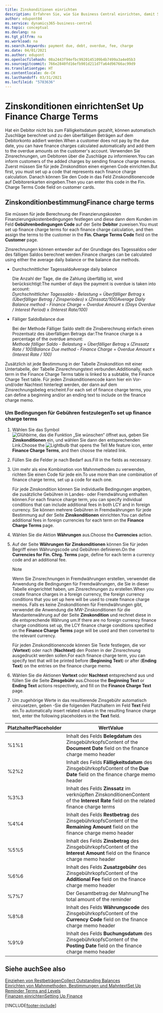 ```yaml
---
title: Zinskonditionen einrichten
description: Erfahren Sie, wie Sie Business Central einrichten, damit Sie Debitoren über zusätzliche Gebühren informieren können, indem Sie Memos zu Finanzierungskosten senden.
author: edupont04
ms.service: dynamics365-business-central
ms.topic: conceptual
ms.devlang: na
ms.tgt_pltfrm: na
ms.workload: na
ms.search.keywords: payment due, debt, overdue, fee, charge
ms.date: 04/01/2021
ms.author: edupont
ms.openlocfilehash: 08a2443f94efbc9920145109b4b7499a3a4e05b3
ms.sourcegitcommit: 766e2840fd16efb901d211d7fa64d96766ac99d9
ms.translationtype: HT
ms.contentlocale: de-CH
ms.lasthandoff: 03/31/2021
ms.locfileid: "5783636"
---
```

# <a name="set-up-finance-charge-terms"></a><span data-ttu-id="ddb71-103">Zinskonditionen einrichten</span><span class="sxs-lookup"><span data-stu-id="ddb71-103">Set Up Finance Charge Terms</span></span>

<span data-ttu-id="ddb71-104">Hat ein Debitor nicht bis zum Fälligkeitsdatum gezahlt, können automatisch Zuschläge berechnet und zu den überfälligen Beträgen auf dem Debitorkonto addiert werden.</span><span class="sxs-lookup"><span data-stu-id="ddb71-104">When a customer does not pay by the due date, you can have finance charges calculated automatically and add them to the overdue amounts on the customer's account.</span></span> <span data-ttu-id="ddb71-105">Verwenden Sie Zinsrechnungen, um Debitoren über die Zuschläge zu informieren.</span><span class="sxs-lookup"><span data-stu-id="ddb71-105">You can inform customers of the added charges by sending finance charge memos.</span></span> <span data-ttu-id="ddb71-106">Zuerst müssen Sie für jede Zinskondition einen eigenen Code einrichten.</span><span class="sxs-lookup"><span data-stu-id="ddb71-106">But first, you must set up a code that represents each finance charge calculation.</span></span> <span data-ttu-id="ddb71-107">Danach können Sie den Code in das Feld Zinskonditionencode auf Debitorenkarten eingeben.</span><span class="sxs-lookup"><span data-stu-id="ddb71-107">Then you can enter this code in the Fin. Charge Terms Code field on customer cards.</span></span>  

## <a name="finance-charge-terms"></a><span data-ttu-id="ddb71-108">Zinskonditionbestimmung</span><span class="sxs-lookup"><span data-stu-id="ddb71-108">Finance charge terms</span></span>

<span data-ttu-id="ddb71-109">Sie müssen für jede Berechnung der Finanzierungskosten Finanzierungskostenbedingungen festlegen und diese dann dem Kunden im Feld **Gebührenbedingungen Code** auf der Seite **Debitor** zuweisen.</span><span class="sxs-lookup"><span data-stu-id="ddb71-109">You must set up finance charge terms for each finance charge calculation, and then assign the terms to the customer in the **Fin. Charge Terms Code** field on the **Customer** page.</span></span>

<span data-ttu-id="ddb71-110">Zinsrechnungen können entweder auf der Grundlage des Tagessaldos oder des fälligen Saldos berechnet werden.</span><span class="sxs-lookup"><span data-stu-id="ddb71-110">Finance charges can be calculated using either the average daily balance or the balance due methods.</span></span>

* <span data-ttu-id="ddb71-111">Durchschnittlicher Tagessaldo</span><span class="sxs-lookup"><span data-stu-id="ddb71-111">Average daily balance</span></span>  
  
  <span data-ttu-id="ddb71-112">Die Anzahl der Tage, die die Zahlung überfällig ist, wird berücksichtigt:</span><span class="sxs-lookup"><span data-stu-id="ddb71-112">The number of days the payment is overdue is taken into account:</span></span>  
  <span data-ttu-id="ddb71-113">*Durchschnittlicher Tagessaldo* - *Belastung* = *Überfälliger Betrag* x *(Überfälliger Betrag / Zinsperiodeo)* x *(Zinssatz/100)*</span><span class="sxs-lookup"><span data-stu-id="ddb71-113">*Average Daily Balance method* - *Finance Charge* = *Overdue Amount* x *(Days Overdue / Interest Period)* x *(Interest Rate/100)*</span></span>

* <span data-ttu-id="ddb71-114">Fälliger Saldo</span><span class="sxs-lookup"><span data-stu-id="ddb71-114">Balance due</span></span>  
  
  <span data-ttu-id="ddb71-115">Bei der Methode Fälliger Saldo stellt die Zinsberechnung einfach einen Prozentsatz des überfälligen Betrags dar:</span><span class="sxs-lookup"><span data-stu-id="ddb71-115">The finance charge is a percentage of the overdue amount:</span></span>  
  <span data-ttu-id="ddb71-116">*Methode fälliger Saldo* - *Belastung* = *Überfälliger Betrag* x *(Zinssatz Rate / 100)*</span><span class="sxs-lookup"><span data-stu-id="ddb71-116">*Balance Due method* - *Finance Charge* = *Overdue Amount* x *(Interest Rate / 100)*</span></span>

<span data-ttu-id="ddb71-117">Zusätzlich ist jede Bestimmung in der Tabelle Zinskondition mit einer Untertabelle, der Tabelle Zinsrechnungstext verbunden.</span><span class="sxs-lookup"><span data-stu-id="ddb71-117">Additionally, each term in the Finance Charge Terms table is linked to a subtable, the Finance Charge Text table.</span></span> <span data-ttu-id="ddb71-118">Für jeden Zinskonditionencode kann hier ein Vor- und/oder Nachtext hinterlegt werden, der dann auf dem Zinsrechnungsbeleg erscheint.</span><span class="sxs-lookup"><span data-stu-id="ddb71-118">For each set of finance charge terms, you can define a beginning and/or an ending text to include on the finance charge memo.</span></span>

### <a name="to-set-up-finance-charge-terms"></a><span data-ttu-id="ddb71-119">Um Bedingungen für Gebühren festzulegen</span><span class="sxs-lookup"><span data-stu-id="ddb71-119">To set up finance charge terms</span></span>

1. <span data-ttu-id="ddb71-120">Wählen Sie das Symbol ![Glühbirne, das die Funktion „Sie wünschen“ öffnet](media/ui-search/search_small.png "Tell me-Funktion") aus, geben Sie **Zinskonditionen** ein, und wählen Sie dann den entsprechenden Link.</span><span class="sxs-lookup"><span data-stu-id="ddb71-120">Choose the ![Lightbulb that opens the Tell Me feature](media/ui-search/search_small.png "Tell me what you want to do") icon, enter **Finance Charge Terms**, and then choose the related link.</span></span>  
2. <span data-ttu-id="ddb71-121">Füllen Sie die Felder je nach Bedarf aus.</span><span class="sxs-lookup"><span data-stu-id="ddb71-121">Fill in the fields as necessary.</span></span>
3. <span data-ttu-id="ddb71-122">Um mehr als eine Kombination von Mahnmethoden zu verwenden, richten Sie einen Code für jede ein.</span><span class="sxs-lookup"><span data-stu-id="ddb71-122">To use more than one combination of finance charge terms, set up a code for each one.</span></span>

    <span data-ttu-id="ddb71-123">Für jede Zinskondition können Sie individuelle Bedingungen angeben, die zusätzliche Gebühren in Landes- oder Fremdwährung enthalten können.</span><span class="sxs-lookup"><span data-stu-id="ddb71-123">For each finance charge term, you can specify individual conditions that can include additional fees in both LCY and in foreign currency.</span></span> <span data-ttu-id="ddb71-124">Sie können mehrere Gebühren in Fremdwährungen für jede Bestimmung auf der Seite **Zinskonditionen** einrichten.</span><span class="sxs-lookup"><span data-stu-id="ddb71-124">You can define additional fees in foreign currencies for each term on the **Finance Charge Terms** page.</span></span>
4. <span data-ttu-id="ddb71-125">Wählen Sie die Aktion **Währungen** aus.</span><span class="sxs-lookup"><span data-stu-id="ddb71-125">Choose the **Currencies** action.</span></span>
5. <span data-ttu-id="ddb71-126">Auf der Seite **Währungen für Zinskonditionen** können Sie für jeden Begriff einen Währungscode und Gebühren definieren.</span><span class="sxs-lookup"><span data-stu-id="ddb71-126">On the **Currencies for Fin. Chrg. Terms** page, define for each term a currency code and an additional fee.</span></span>

    > [!NOTE]  
    > <span data-ttu-id="ddb71-127">Wenn Sie Zinsrechnungen in Fremdwährungen erstellen, verwendet die Anwendung die Bedingungen für Fremdwährungen, die Sie in dieser Tabelle eingerichtet haben, um Zinsrechnungen zu erstellen.</span><span class="sxs-lookup"><span data-stu-id="ddb71-127">When you create finance charges in a foreign currency, the foreign currency conditions that you set up here will be used to create finance charge memos.</span></span> <span data-ttu-id="ddb71-128">Falls es keine Zinskonditionen für Fremdwährungen gibt, verwendet die Anwendung die MW-Zinskonditionen für die Mandantenwährung auf der Seite **Zinskondition** und rechnet diese in die entsprechende Währung um.</span><span class="sxs-lookup"><span data-stu-id="ddb71-128">If there are no foreign currency finance charge conditions set up, the LCY finance charge conditions specified on the **Finance Charge Terms** page will be used and then converted to the relevant currency.</span></span>

    <span data-ttu-id="ddb71-129">Für jeden Zinskonditionencode können Sie Texte festlegen, die vor (**Vortext**) oder nach (**Nachtext)** den Posten in der Zinsrechnung ausgedruckt werden sollen.</span><span class="sxs-lookup"><span data-stu-id="ddb71-129">For each finance charge term, you can specify text that will be printed before (**Beginning Text**) or after (**Ending Text**) on the entries on the finance charge memo.</span></span>  
6. <span data-ttu-id="ddb71-130">Wählen Sie die Aktionen **Vortext** oder **Nachtext** entsprechend aus und füllen Sie die Seite **Zinsgebühr** aus.</span><span class="sxs-lookup"><span data-stu-id="ddb71-130">Choose the **Beginning Text** or **Ending Text** actions respectively, and fill on the **Finance Charge Text** page.</span></span>
7. <span data-ttu-id="ddb71-131">Um zugehörige Werte in das resultierende Zinsgebühr automatisch einzusetzen, geben -Sie die folgenden Platzhaltern im Feld **Text** Feld ein.</span><span class="sxs-lookup"><span data-stu-id="ddb71-131">To automatically insert related values in the resulting finance charge text, enter the following placeholders in the **Text** field.</span></span>

|<span data-ttu-id="ddb71-132">Platzhalter</span><span class="sxs-lookup"><span data-stu-id="ddb71-132">Placeholder</span></span>|<span data-ttu-id="ddb71-133">Wert</span><span class="sxs-lookup"><span data-stu-id="ddb71-133">Value</span></span>|  
|-----------------|-----------|  
|<span data-ttu-id="ddb71-134">%1</span><span class="sxs-lookup"><span data-stu-id="ddb71-134">%1</span></span>|<span data-ttu-id="ddb71-135">Inhalt des Felds **Belegdatum** des Zinsgebührkopfs</span><span class="sxs-lookup"><span data-stu-id="ddb71-135">Content of the **Document Date** field on the finance charge memo header</span></span>|  
|<span data-ttu-id="ddb71-136">%2</span><span class="sxs-lookup"><span data-stu-id="ddb71-136">%2</span></span>|<span data-ttu-id="ddb71-137">Inhalt des Felds **Fälligkeitsdatum** des Zinsgebührkopfs</span><span class="sxs-lookup"><span data-stu-id="ddb71-137">Content of the **Due Date** field on the finance charge memo header</span></span>|  
|<span data-ttu-id="ddb71-138">%3</span><span class="sxs-lookup"><span data-stu-id="ddb71-138">%3</span></span>|<span data-ttu-id="ddb71-139">Inhalt des Felds **Zinssatz** im verknüpften Zinskonditionen</span><span class="sxs-lookup"><span data-stu-id="ddb71-139">Content of the **Interest Rate** field on the related finance charge terms</span></span>|  
|<span data-ttu-id="ddb71-140">%4</span><span class="sxs-lookup"><span data-stu-id="ddb71-140">%4</span></span>|<span data-ttu-id="ddb71-141">Inhalt des Felds **Restbetrag** des Zinsgebührkopfs</span><span class="sxs-lookup"><span data-stu-id="ddb71-141">Content of the **Remaining Amount** field on the finance charge memo header</span></span>|  
|<span data-ttu-id="ddb71-142">%5</span><span class="sxs-lookup"><span data-stu-id="ddb71-142">%5</span></span>|<span data-ttu-id="ddb71-143">Inhalt des Felds **Zinsbetrag** des Zinsgebührkopfs</span><span class="sxs-lookup"><span data-stu-id="ddb71-143">Content of the **Interest Amount** field on the finance charge memo header</span></span>|  
|<span data-ttu-id="ddb71-144">%6</span><span class="sxs-lookup"><span data-stu-id="ddb71-144">%6</span></span>|<span data-ttu-id="ddb71-145">Inhalt des Felds **Zusatzgebühr** des Zinsgebührkopfs</span><span class="sxs-lookup"><span data-stu-id="ddb71-145">Content of the **Additional Fee** field on the finance charge memo header</span></span>|  
|<span data-ttu-id="ddb71-146">%7</span><span class="sxs-lookup"><span data-stu-id="ddb71-146">%7</span></span>|<span data-ttu-id="ddb71-147">Der Gesamtbetrag der Mahnung</span><span class="sxs-lookup"><span data-stu-id="ddb71-147">The total amount of the reminder</span></span>|  
|<span data-ttu-id="ddb71-148">%8</span><span class="sxs-lookup"><span data-stu-id="ddb71-148">%8</span></span>|<span data-ttu-id="ddb71-149">Inhalt des Felds **Währungscode** des Zinsgebührkopfs</span><span class="sxs-lookup"><span data-stu-id="ddb71-149">Content of the **Currency Code** field on the finance charge memo header</span></span>|  
|<span data-ttu-id="ddb71-150">%9</span><span class="sxs-lookup"><span data-stu-id="ddb71-150">%9</span></span>|<span data-ttu-id="ddb71-151">Inhalt des Felds **Buchungsdatum** des Zinsgebührkopfs</span><span class="sxs-lookup"><span data-stu-id="ddb71-151">Content of the **Posting Date** field on the finance charge memo header</span></span>|  

## <a name="see-also"></a><span data-ttu-id="ddb71-152">Siehe auch</span><span class="sxs-lookup"><span data-stu-id="ddb71-152">See also</span></span>

[<span data-ttu-id="ddb71-153">Einziehen von Restbeträgen</span><span class="sxs-lookup"><span data-stu-id="ddb71-153">Collect Outstanding Balances</span></span>](receivables-collect-outstanding-balances.md)  
[<span data-ttu-id="ddb71-154">Einrichten von Mahnmethoden, Bestimmungen und Mahntext</span><span class="sxs-lookup"><span data-stu-id="ddb71-154">Set Up Reminder Terms and Levels</span></span>](finance-setup-reminders.md)  
[<span data-ttu-id="ddb71-155">Finanzen einrichten</span><span class="sxs-lookup"><span data-stu-id="ddb71-155">Setting Up Finance</span></span>](finance-setup-finance.md)  


[!INCLUDE[footer-include](includes/footer-banner.md)]